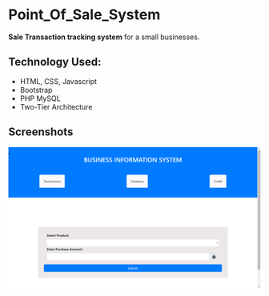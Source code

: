 # Point_Of_Sale_System
**Sale Transaction tracking system** for a small businesses.

## Technology Used:
- HTML, CSS, Javascript
- Bootstrap
- PHP MySQL
- Two-Tier Architecture

## Screenshots
<img src="./Screenshots/Screenshot (18).png" />
<img src="" />
<img src="" />
<img src="" />
<img src="" />
<img src="" />
<img src="" />
<img src="" />
<img src="" />



